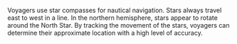 Voyagers use star compasses for nautical navigation. Stars always travel east to west in a line. In the northern hemisphere, stars appear to rotate around the North Star. By tracking the movement of the stars, voyagers can determine their approximate location with a high level of accuracy.
